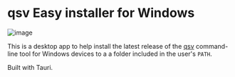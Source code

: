 # qsv Easy installer for Windows

![image](https://github.com/user-attachments/assets/3ccc6cad-04ab-4288-9a41-9afadaa1fcfc)

This is a desktop app to help install the latest release of the [qsv](https://qsv.dathere.com) command-line tool for Windows devices to a a folder included in the user's `PATH`.

Built with Tauri.
